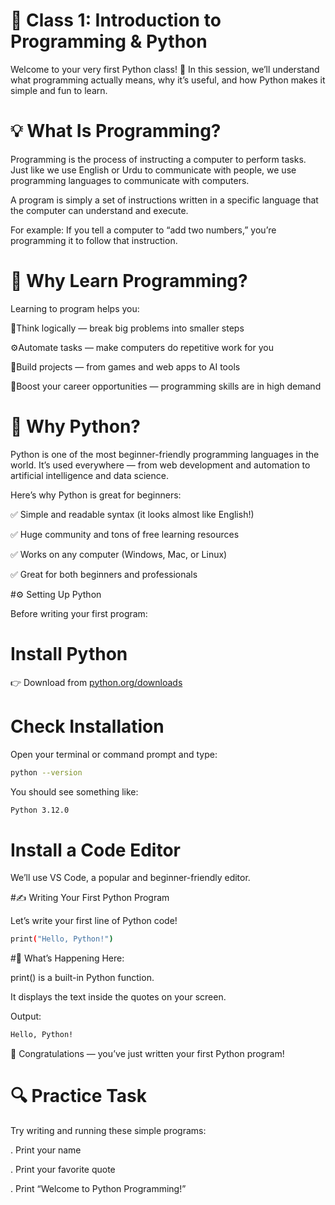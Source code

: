 # 🧠 Class 1: Introduction to Programming & Python

Welcome to your very first Python class! 🎉
In this session, we’ll understand what programming actually means, why it’s useful, and how Python makes it simple and fun to learn.

# 💡 What Is Programming?

Programming is the process of instructing a computer to perform tasks.
Just like we use English or Urdu to communicate with people, we use programming languages to communicate with computers.

A program is simply a set of instructions written in a specific language that the computer can understand and execute.

For example:
If you tell a computer to “add two numbers,” you’re programming it to follow that instruction.

# 🧩 Why Learn Programming?

Learning to program helps you:

🧠Think logically — break big problems into smaller steps

⚙️Automate tasks — make computers do repetitive work for you

💼Build projects — from games and web apps to AI tools

🚀Boost your career opportunities — programming skills are in high demand

# 🐍 Why Python?

Python is one of the most beginner-friendly programming languages in the world.
It’s used everywhere — from web development and automation to artificial intelligence and data science.

Here’s why Python is great for beginners:

✅ Simple and readable syntax (it looks almost like English!)

✅ Huge community and tons of free learning resources

✅ Works on any computer (Windows, Mac, or Linux)

✅ Great for both beginners and professionals

#⚙️ Setting Up Python

Before writing your first program:

# Install Python
👉 Download from [python.org/downloads](https://www.python.org/downloads)


# Check Installation
Open your terminal or command prompt and type:
```bash
python --version
```

You should see something like:
```bash
Python 3.12.0
```


# Install a Code Editor
We’ll use VS Code, a popular and beginner-friendly editor.

#✍️ Writing Your First Python Program

Let’s write your first line of Python code!
```bash
print("Hello, Python!")
```

#🧠 What’s Happening Here:

print() is a built-in Python function.

It displays the text inside the quotes on your screen.

Output:
```bash
Hello, Python!
```


🎉 Congratulations — you’ve just written your first Python program!

# 🔍 Practice Task

Try writing and running these simple programs:

. Print your name

. Print your favorite quote

. Print “Welcome to Python Programming!”




